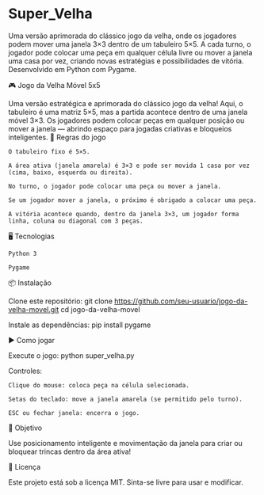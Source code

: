 # Super_Velha
Uma versão aprimorada do clássico jogo da velha, onde os jogadores podem mover uma janela 3×3 dentro de um tabuleiro 5×5. A cada turno, o jogador pode colocar uma peça em qualquer célula livre ou mover a janela uma casa por vez, criando novas estratégias e possibilidades de vitória. Desenvolvido em Python com Pygame.

🎮 Jogo da Velha Móvel 5x5

Uma versão estratégica e aprimorada do clássico jogo da velha!
Aqui, o tabuleiro é uma matriz 5×5, mas a partida acontece dentro de uma janela móvel 3×3.
Os jogadores podem colocar peças em qualquer posição ou mover a janela — abrindo espaço para jogadas criativas e bloqueios inteligentes.
📜 Regras do jogo

    O tabuleiro fixo é 5×5.

    A área ativa (janela amarela) é 3×3 e pode ser movida 1 casa por vez (cima, baixo, esquerda ou direita).

    No turno, o jogador pode colocar uma peça ou mover a janela.

    Se um jogador mover a janela, o próximo é obrigado a colocar uma peça.

    A vitória acontece quando, dentro da janela 3×3, um jogador forma linha, coluna ou diagonal com 3 peças.

🖥 Tecnologias

    Python 3

    Pygame

📦 Instalação

Clone este repositório:
git clone https://github.com/seu-usuario/jogo-da-velha-movel.git
cd jogo-da-velha-movel

Instale as dependências:
pip install pygame

▶️ Como jogar

Execute o jogo:
python super_velha.py

Controles:

    Clique do mouse: coloca peça na célula selecionada.

    Setas do teclado: move a janela amarela (se permitido pelo turno).

    ESC ou fechar janela: encerra o jogo.

🎯 Objetivo

Use posicionamento inteligente e movimentação da janela para criar ou bloquear trincas dentro da área ativa!

📄 Licença

Este projeto está sob a licença MIT. Sinta-se livre para usar e modificar.


